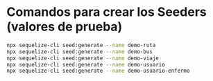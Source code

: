 # Comandos para crear los Seeders (valores de prueba)

```bash
npx sequelize-cli seed:generate --name demo-ruta
npx sequelize-cli seed:generate --name demo-bus
npx sequelize-cli seed:generate --name demo-viaje
npx sequelize-cli seed:generate --name demo-usuario
npx sequelize-cli seed:generate --name demo-usuario-enfermo
```